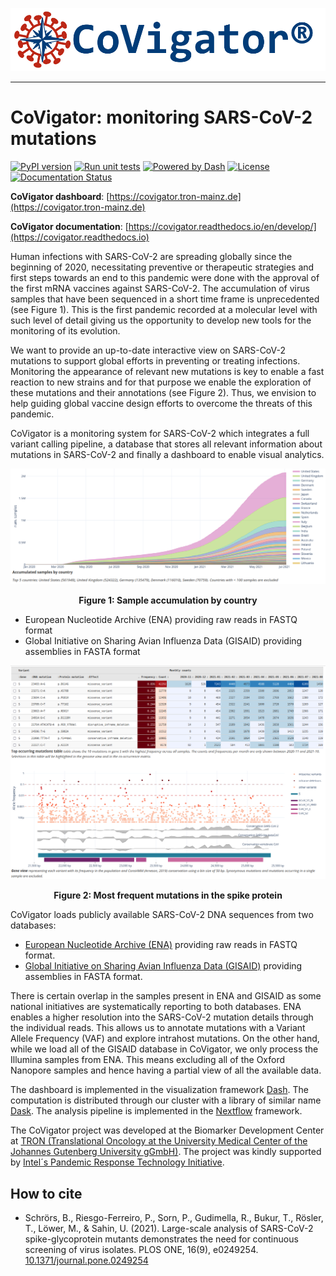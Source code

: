 ![CoVigator logo](covigator/dashboard/assets/CoVigator_logo_txt_reg_no_bg.png "CoVigator logo")

-----------------

# CoVigator: monitoring SARS-CoV-2 mutations

[![PyPI version](https://badge.fury.io/py/covigator.svg)](https://badge.fury.io/py/covigator)
[![Run unit tests](https://github.com/TRON-Bioinformatics/covigator/actions/workflows/unit_tests.yml/badge.svg?branch=main)](https://github.com/TRON-Bioinformatics/covigator/actions/workflows/unit_tests.yml)
[![Powered by Dash](https://img.shields.io/badge/powered%20by-Dash-orange.svg?style=flat&colorA=E1523D&colorB=007D8A)](https://dash.plotly.com/)
[![License](https://img.shields.io/badge/license-MIT-green)](https://opensource.org/licenses/MIT)
[![Documentation Status](https://readthedocs.org/projects/covigator/badge/?version=latest)](https://covigator.readthedocs.io/en/latest/?badge=latest)

**CoVigator dashboard**: [https://covigator.tron-mainz.de](https://covigator.tron-mainz.de)

**CoVigator documentation**: [https://covigator.readthedocs.io/en/develop/](https://covigator.readthedocs.io)

Human infections with SARS-CoV-2 are spreading globally since the beginning of 2020, necessitating preventive or 
therapeutic strategies and first steps towards an end to this pandemic were done with the approval of the first mRNA 
vaccines against SARS-CoV-2. 
The accumulation of virus samples that have been sequenced in a short time frame is unprecedented (see Figure 1).
This is the first pandemic recorded at a molecular level with such level of detail giving us the opportunity to develop
new tools for the monitoring of its evolution.

We want to provide an up-to-date interactive view on SARS-CoV-2 mutations to support global efforts in preventing or 
treating infections. 
Monitoring the appearance of relevant new mutations is key to enable a fast reaction to new strains and for that 
purpose we enable the exploration of these mutations and their annotations (see Figure 2). 
Thus, we envision to help guiding global vaccine design efforts to overcome the threats of this pandemic.

CoVigator is a monitoring system for SARS-CoV-2 which integrates a full variant calling pipeline, 
a database that stores all relevant information about mutations in SARS-CoV-2 and finally a dashboard to enable 
visual analytics.

![CoVigator sample accumulation](docs/source/_static/figures/screenshot_01_samples.png)

<p align = "center">
<b>Figure 1: Sample accumulation by country</b>
</p>

* European Nucleotide Archive (ENA) providing raw reads in FASTQ format
* Global Initiative on Sharing Avian Influenza Data (GISAID) providing assemblies in FASTA format

![CoVigator gene S view](docs/source/_static/figures/screenshot_01_gene_view.png)

<p align = "center">
<b>Figure 2: Most frequent mutations in the spike protein</b>
</p>

CoVigator loads publicly available SARS-CoV-2 DNA sequences from two databases:

* [European Nucleotide Archive (ENA)](https://www.ebi.ac.uk/ena) providing raw reads in FASTQ format.
* [Global Initiative on Sharing Avian Influenza Data (GISAID)](https://www.gisaid.org/) providing assemblies in FASTA 
  format.

There is certain overlap in the samples present in ENA and GISAID as some national initiatives are systematically 
reporting to both databases. ENA enables a higher resolution into the SARS-CoV-2 mutation details through the individual 
reads. This allows us to annotate mutations with a Variant Allele Frequency (VAF) and explore intrahost 
mutations. On the other hand, while we load all of the GISAID database in CoVigator, we only process the Illumina 
samples from ENA. This means excluding all of the Oxford Nanopore samples and hence having a partial view of all the 
available data.

The dashboard is implemented in the visualization framework [Dash](https://dash.plotly.com/). 
The computation is distributed through our cluster with a library of similar name [Dask](https://dask.org/).
The analysis pipeline is implemented in the [Nextflow](https://www.nextflow.io/) framework.

The CoVigator project was developed at the Biomarker Development Center at 
[TRON (Translational Oncology at the University Medical Center of the Johannes Gutenberg University gGmbH)](https://tron-mainz.de/). 
The project was kindly supported by 
[Intel´s Pandemic Response Technology Initiative](https://newsroom.intel.com/tag/pandemic-response-technology-initiative).

## How to cite

* Schrörs, B., Riesgo-Ferreiro, P., Sorn, P., Gudimella, R., Bukur, T., Rösler, T., Löwer, M., & Sahin, U. (2021). 
  Large-scale analysis of SARS-CoV-2 spike-glycoprotein mutants demonstrates the need for continuous screening of virus 
  isolates. PLOS ONE, 16(9), e0249254. [10.1371/journal.pone.0249254](https://doi.org/10.1371/journal.pone.0249254)